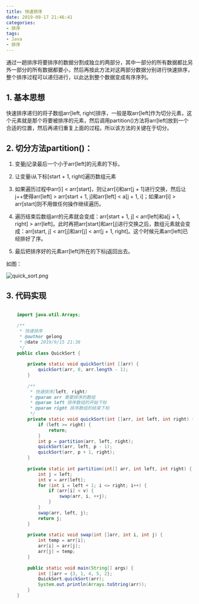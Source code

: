```yaml
---
title: 快速排序
date: 2019-09-17 21:46:41
categories:
- 排序
tags:
- Java
- 排序
---
```

通过一趟排序将要排序的数据分割成独立的两部分，其中一部分的所有数据都比另外一部分的所有数据都要小，然后再按此方法对这两部分数据分别进行快速排序，整个排序过程可以递归进行，以此达到整个数据变成有序序列。
<!-- more -->
## 1. 基本思想
快速排序递归的将子数组arr[left, right]排序，一般是取arr[left]作为切分元素，这个元素就是那个将要被排序的元素，然后调用partition()方法将arr[left]放到一个合适的位置，然后再递归重复上面的过程。所以该方法的关键在于切分。
## 2. 切分方法partition()：
1. 变量j记录最后一个小于arr[left]的元素的下标，

2. 让变量i从下标[start + 1, right]遍历数组元素

3. 如果遍历过程中arr[i] < arr[start]，则让arr[i]和arr[j + 1]进行交换，然后让j++使得arr[left] > arr[start + 1, j]和arr[left] < a[j + 1, i]；如果arr[i] > arr[start]则不用做任何操作继续遍历。
4. 遍历结束后数组arr的元素就会变成：arr[start + 1, j] < arr[left]和a[j + 1, right] > arr[left]。此时再把arr[start]和arr[j]进行交换之后，数组元素就会变成：arr[start, j] < arr[j]和arr[j] < arr[j + 1, right]。这个时候元素arr[left]已经排好了序。
5. 最后把排序好的元素arr[left]所在的下标j返回出去。

如图：

![quick_sort.png](http://ww1.sinaimg.cn/large/b1bbb565gy1g72y7j4vjkj207305b0sr.jpg)

## 3. 代码实现
```java

	import java.util.Arrays;

	/**
	 * 快速排序
	 * @author gelong
	 * @date 2019/9/15 21:38
	 */
	public class QuickSort {
	
	    private static void quickSort(int []arr) {
	        quickSort(arr, 0, arr.length - 1);
	    }
	
	    /**
	     * 快速排序[left, right)
	     * @param arr 需要排序的数组
	     * @param left 排序数组的开始下标
	     * @param right 排序数组的结束下标
	     */
	    private static void quickSort(int []arr, int left, int right) {
	        if (left >= right) {
	            return;
	        }
	        int p = partition(arr, left, right);
	        quickSort(arr, left, p - 1);
	        quickSort(arr, p + 1, right);
	    }
	
	    private static int partition(int[] arr, int left, int right) {
	        int j = left;
	        int v = arr[left];
	        for (int i = left + 1; i <= right; i++) {
	            if (arr[i] < v) {
	                swap(arr, i, ++j);
	            }
	        }
	        swap(arr, left, j);
	        return j;
	    }
	
	    private static void swap(int []arr, int i, int j) {
	        int temp = arr[i];
	        arr[i] = arr[j];
	        arr[j] = temp;
	    }
	
	    public static void main(String[] args) {
	        int []arr = {3, 1, 4, 5, 2};
	        QuickSort.quickSort(arr);
	        System.out.println(Arrays.toString(arr));
	    }
	}
```
